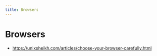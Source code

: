 ```yaml
---
title: Browsers
---
```


# Browsers

- https://unixsheikh.com/articles/choose-your-browser-carefully.html
